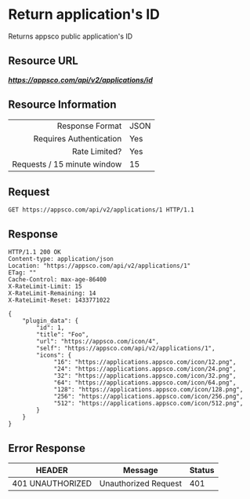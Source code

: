 # Return application's ID

Returns appsco public application's ID

## Resource URL

___https://appsco.com/api/v2/applications/id___

## Resource Information

|                               |               |
|------------------------------:|---------------|
|Response Format                |JSON           |
|Requires Authentication        |Yes            |
|Rate Limited?                  |Yes            |
|Requests / 15 minute window    |15             |


## Request

```.http
GET https://appsco.com/api/v2/applications/1 HTTP/1.1
```

## Response

```.http
HTTP/1.1 200 OK
Content-type: application/json
Location: "https://appsco.com/api/v2/applications/1"
ETag: ""
Cache-Control: max-age-86400
X-RateLimit-Limit: 15
X-RateLimit-Remaining: 14
X-RateLimit-Reset: 1433771022

{
    "plugin_data": {
        "id": 1,
        "title": "Foo",
        "url": "https://appsco.com/icon/4",
        "self": "https://appsco.com/api/v2/applications/1",
        "icons": {
             "16": "https://applications.appsco.com/icon/12.png",
             "24": "https://applications.appsco.com/icon/24.png",
             "32": "https://applications.appsco.com/icon/32.png",
             "64": "https://applications.appsco.com/icon/64.png",
             "128": "https://applications.appsco.com/icon/128.png",
             "256": "https://applications.appsco.com/icon/256.png",
             "512": "https://applications.appsco.com/icon/512.png",
        }
    }
}
```

## Error Response

|HEADER                         |Message                        |Status         |
|-------------------------------|-------------------------------|---------------|
|401 UNAUTHORIZED               |Unauthorized Request           |401            |